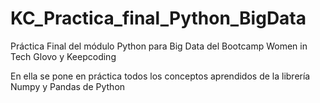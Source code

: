 # KC_Practica_final_Python_BigData
Práctica Final del módulo Python para Big Data del Bootcamp Women in Tech Glovo y Keepcoding

En ella se pone en práctica todos los conceptos aprendidos de la librería Numpy y Pandas de Python
